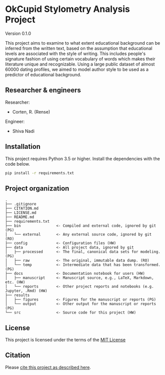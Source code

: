 # OkCupid Stylometry Analysis Project

Version 0.1.0

This project aims to examine to what extent educational background can be inferred from the written text, based on the assumption that educational levels are associated with the style of writing. This includes people's signature fashion of using certain vocabulary of words which makes their literature unique and recognizable. Using a large public dataset of almost 60000 dating profiles, we aimed to model author style to be used as a predictor of educational background.

## Researcher & engineers

Researcher:

- Corten, R. (Rense)

Engineer:

- Shiva Nadi


## Installation

This project requires Python 3.5 or higher. Install the dependencies with the
code below.

```sh
pip install -r requirements.txt
```

## Project organization

```
.
├── .gitignore
├── CITATION.md
├── LICENSE.md
├── README.md
├── requirements.txt
├── bin                <- Compiled and external code, ignored by git (PG)
│   └── external       <- Any external source code, ignored by git (RO)
├── config             <- Configuration files (HW)
├── data               <- All project data, ignored by git
│   ├── processed      <- The final, canonical data sets for modeling. (PG)
│   ├── raw            <- The original, immutable data dump. (RO)
│   └── temp           <- Intermediate data that has been transformed. (PG)
├── docs               <- Documentation notebook for users (HW)
│   ├── manuscript     <- Manuscript source, e.g., LaTeX, Markdown, etc. (HW)
│   └── reports        <- Other project reports and notebooks (e.g. Jupyter, .Rmd) (HW)
├── results
│   ├── figures        <- Figures for the manuscript or reports (PG)
│   └── output         <- Other output for the manuscript or reports (PG)
└── src                <- Source code for this project (HW)

```


## License

This project is licensed under the terms of the [MIT License](/LICENSE.md)

## Citation

Please [cite this project as described here](/CITATION.md).
